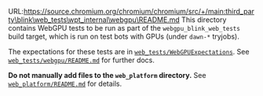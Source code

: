 URL:https://source.chromium.org/chromium/chromium/src/+/main:third_party\blink\web_tests\wpt_internal\webgpu\README.md
This directory contains WebGPU tests to be run as part of the
`webgpu_blink_web_tests` build target, which is run on test bots with GPUs
(under `dawn-*` tryjobs).

The expectations for these tests are in
[`web_tests/WebGPUExpectations`](../../WebGPUExpectations).
See [`web_tests/webgpu/README.md`](../../webgpu/README.md) for further docs.

**Do not manually add files to the `web_platform` directory.**
See [`web_platform/README.md`](web_platform/README.md) for details.
